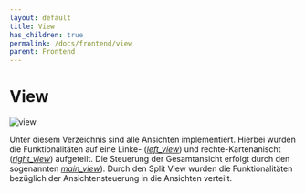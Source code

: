 ```yaml
---
layout: default
title: View
has_children: true
permalink: /docs/frontend/view
parent: Frontend
---
```


# View

![view]({{site.baseurl}}/assets/images/view-skizze.png)

Unter diesem Verzeichnis sind alle Ansichten implementiert. Hierbei wurden die Funktionalitäten auf eine Linke- ([_left_view_]({{site.baseurl}}/docs/frontend/view/left_view.html)) und rechte-Kartenanischt ([_right_view_]({{site.baseurl}}/docs/frontend/view/right_view.html)) aufgeteilt. Die Steuerung der Gesamtansicht erfolgt durch den sogenannten [_main_view_]({{site.baseurl}}/docs/frontend/view/main_view.html)). Durch den Split View wurden die Funktionalitäten bezüglich der Ansichtensteuerung in die Ansichten verteilt.